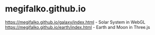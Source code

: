 # megifalko.github.io

https://megifalko.github.io/galaxy/index.html - Solar System in WebGL
https://megifalko.github.io/earth/index.html - Earth and Moon in Three.js
